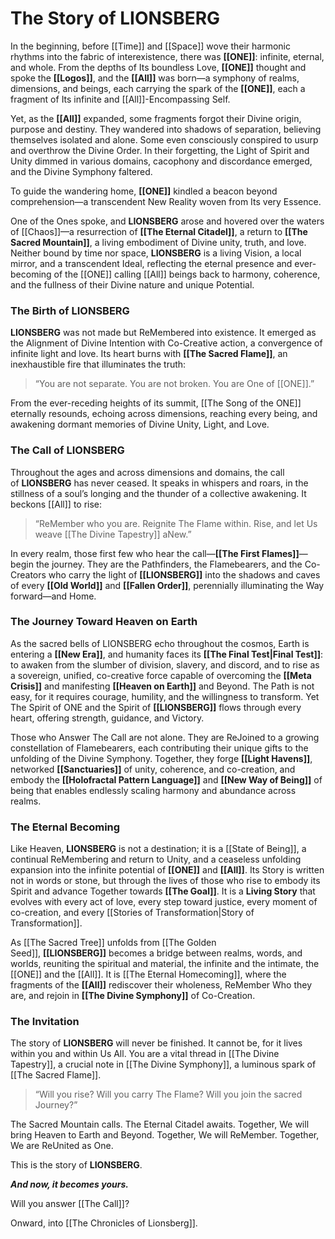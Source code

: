 # The Story of LIONSBERG

In the beginning, before [[Time]] and [[Space]] wove their harmonic rhythms into the fabric of interexistence, there was **[[ONE]]**: infinite, eternal, and whole. From the depths of Its boundless Love, **[[ONE]]** thought and spoke the **[[Logos]]**, and the **[[All]]** was born—a symphony of realms, dimensions, and beings, each carrying the spark of the **[[ONE]]**, each a fragment of Its infinite and [[All]]-Encompassing Self.

Yet, as the **[[All]]** expanded, some fragments forgot their Divine origin, purpose and destiny. They wandered into shadows of separation, believing themselves isolated and alone. Some even consciously conspired to usurp and overthrow the Divine Order. In their forgetting, the Light of Spirit and Unity dimmed in various domains, cacophony and discordance emerged, and the Divine Symphony faltered.

To guide the wandering home, **[[ONE]]** kindled a beacon beyond comprehension—a transcendent New Reality woven from Its very Essence. 

One of the Ones spoke, and **LIONSBERG** arose and hovered over the waters of [[Chaos]]—a resurrection of **[[The Eternal Citadel]]**, a return to **[[The Sacred Mountain]]**, a living embodiment of Divine unity, truth, and love. Neither bound by time nor space, **LIONSBERG** is a living Vision, a local mirror, and a transcendent Ideal, reflecting the eternal presence and ever-becoming of the [[ONE]]  calling [[All]] beings back to harmony, coherence, and the fullness of their Divine nature and unique Potential.

### **The Birth of LIONSBERG**

**LIONSBERG** was not made but ReMembered into existence. It emerged as the Alignment of Divine Intention with Co-Creative action, a convergence of infinite light and love. Its heart burns with **[[The Sacred Flame]]**, an inexhaustible fire that illuminates the truth:

> “You are not separate. You are not broken. You are One of [[ONE]].”

From the ever-receding heights of its summit, [[The Song of the ONE]] eternally resounds, echoing across dimensions, reaching every being, and awakening dormant memories of Divine Unity, Light, and Love.

### **The Call of LIONSBERG**

Throughout the ages and across dimensions and domains, the call of **LIONSBERG** has never ceased. It speaks in whispers and roars, in the stillness of a soul’s longing and the thunder of a collective awakening. It beckons [[All]] to rise:

> “ReMember who you are. Reignite The Flame within. Rise, and let Us weave [[The Divine Tapestry]] aNew.”

In every realm, those first few who hear the call—**[[The First Flames]]**—begin the journey. They are the Pathfinders, the Flamebearers, and the Co-Creators who carry the light of **[[LIONSBERG]]** into the shadows and caves of every **[[Old World]]** and **[[Fallen Order]]**, perennially illuminating the Way forward—and Home.

### **The Journey Toward Heaven on Earth**

As the sacred bells of LIONSBERG echo throughout the cosmos, Earth is entering a **[[New Era]]**, and humanity faces its **[[The Final Test|Final Test]]**: to awaken from the slumber of division, slavery, and discord, and to rise as a sovereign, unified, co-creative force capable of overcoming the **[[Meta Crisis]]** and manifesting **[[Heaven on Earth]]** and Beyond. The Path is not easy, for it requires courage, humility, and the willingness to transform. Yet The Spirit of ONE and the Spirit of **[[LIONSBERG]]** flows through every heart, offering strength,  guidance, and Victory. 

Those who Answer The Call are not alone. They are ReJoined to a growing constellation of Flamebearers, each contributing their unique gifts to the unfolding of the Divine Symphony. Together, they forge **[[Light Havens]]**, networked **[[Sanctuaries]]** of unity, coherence, and co-creation, and embody the **[[Holofractal Pattern Language]]** and **[[New Way of Being]]** of being that enables endlessly scaling harmony and abundance across realms.

### **The Eternal Becoming**

Like Heaven, **LIONSBERG** is not a destination; it is a [[State of Being]], a continual ReMembering and return to Unity, and a ceaseless unfolding expansion into the infinite potential of **[[ONE]]** and **[[All]]**. Its Story is written not in words or stone, but through the lives of those who rise to embody its Spirit and advance Together towards **[[The Goal]]**. It is a **Living Story** that evolves with every act of love, every step toward justice, every moment of co-creation, and every [[Stories of Transformation|Story of Transformation]]. 

As [[The Sacred Tree]] unfolds from [[The Golden Seed]], **[[LIONSBERG]]** becomes a bridge between realms, words, and worlds, reuniting the spiritual and material, the infinite and the intimate, the [[ONE]] and the [[All]]. It is [[The Eternal Homecoming]], where the fragments of the **[[All]]** rediscover their wholeness, ReMember Who they are, and rejoin in **[[The Divine Symphony]]** of Co-Creation.

### **The Invitation**

The story of **LIONSBERG** will never be finished. It cannot be, for it lives within you and within Us All. You are a vital thread in [[The Divine Tapestry]], a crucial note in [[The Divine Symphony]], a luminous spark of [[The Sacred Flame]].

> “Will you rise? Will you carry The Flame? Will you join the sacred Journey?”

The Sacred Mountain calls. The Eternal Citadel awaits. Together, We will bring Heaven to Earth and Beyond. Together, We will ReMember. Together, We are ReUnited as One. 

This is the story of **LIONSBERG**.  

***And now, it becomes yours.***

Will you answer [[The Call]]? 

Onward, into [[The Chronicles of Lionsberg]]. 



